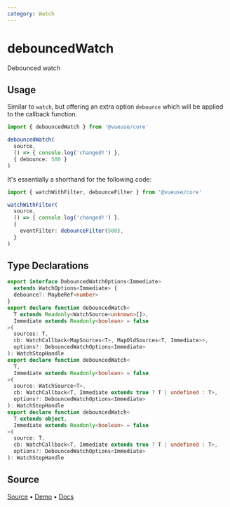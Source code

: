 ```yaml
---
category: Watch
---
```


# debouncedWatch

Debounced watch

## Usage

Similar to `watch`, but offering an extra option `debounce` which will be applied to the callback function.

```ts
import { debouncedWatch } from '@vueuse/core'

debouncedWatch(
  source,
  () => { console.log('changed!') },
  { debounce: 500 }
)
```

It's essentially a shorthand for the following code:

```ts
import { watchWithFilter, debounceFilter } from '@vueuse/core'

watchWithFilter(
  source,
  () => { console.log('changed!') },
  {
    eventFilter: debounceFilter(500),
  }
)
```


<!--FOOTER_STARTS-->
## Type Declarations

```typescript
export interface DebouncedWatchOptions<Immediate>
  extends WatchOptions<Immediate> {
  debounce?: MaybeRef<number>
}
export declare function debouncedWatch<
  T extends Readonly<WatchSource<unknown>[]>,
  Immediate extends Readonly<boolean> = false
>(
  sources: T,
  cb: WatchCallback<MapSources<T>, MapOldSources<T, Immediate>>,
  options?: DebouncedWatchOptions<Immediate>
): WatchStopHandle
export declare function debouncedWatch<
  T,
  Immediate extends Readonly<boolean> = false
>(
  source: WatchSource<T>,
  cb: WatchCallback<T, Immediate extends true ? T | undefined : T>,
  options?: DebouncedWatchOptions<Immediate>
): WatchStopHandle
export declare function debouncedWatch<
  T extends object,
  Immediate extends Readonly<boolean> = false
>(
  source: T,
  cb: WatchCallback<T, Immediate extends true ? T | undefined : T>,
  options?: DebouncedWatchOptions<Immediate>
): WatchStopHandle
```

## Source

[Source](https://github.com/vueuse/vueuse/blob/main/packages/shared/debouncedWatch/index.ts) • [Demo](https://github.com/vueuse/vueuse/blob/main/packages/shared/debouncedWatch/demo.vue) • [Docs](https://github.com/vueuse/vueuse/blob/main/packages/shared/debouncedWatch/index.md)


<!--FOOTER_ENDS-->
